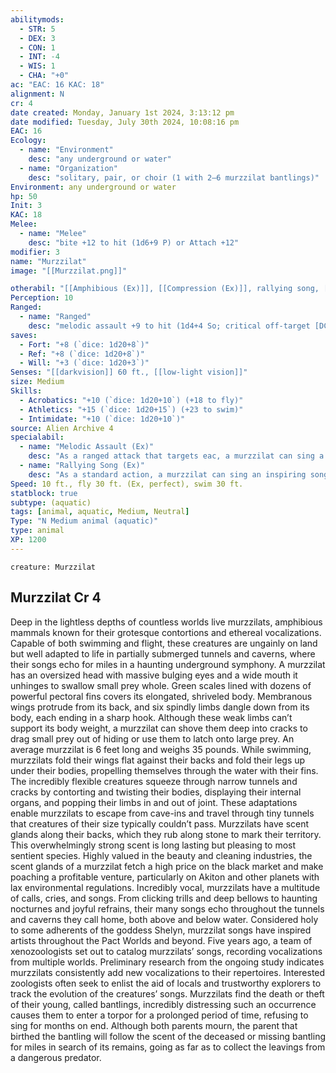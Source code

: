 ```yaml
---
abilitymods:
  - STR: 5
  - DEX: 3
  - CON: 1
  - INT: -4
  - WIS: 1
  - CHA: "+0"
ac: "EAC: 16 KAC: 18" 
alignment: N
cr: 4
date created: Monday, January 1st 2024, 3:13:12 pm
date modified: Tuesday, July 30th 2024, 10:08:16 pm
EAC: 16
Ecology:
  - name: "Environment"
    desc: "any underground or water"
  - name: "Organization"
    desc: "solitary, pair, or choir (1 with 2–6 murzzilat bantlings)"
Environment: any underground or water
hp: 50
Init: 3
KAC: 18
Melee:
  - name: "Melee"
    desc: "bite +12 to hit (1d6+9 P) or Attach +12"
modifier: 3
name: "Murzzilat"
image: "[[Murzzilat.png]]"

otherabil: "[[Amphibious (Ex)]], [[Compression (Ex)]], rallying song, [[Water Breathing Ex]]"
Perception: 10
Ranged:
  - name: "Ranged"
    desc: "melodic assault +9 to hit (1d4+4 So; critical off-target [DC 13])"
saves:
  - Fort: "+8 (`dice: 1d20+8`)"
  - Ref: "+8 (`dice: 1d20+8`)"
  - Will: "+3 (`dice: 1d20+3`)"
Senses: "[[darkvision]] 60 ft., [[low-light vision]]"
size: Medium
Skills:
  - Acrobatics: "+10 (`dice: 1d20+10`) (+18 to fly)"
  - Athletics: "+15 (`dice: 1d20+15`) (+23 to swim)"
  - Intimidate: "+10 (`dice: 1d20+10`)" 
source: Alien Archive 4 
specialabil:
  - name: "Melodic Assault (Ex)"
    desc: "As a ranged attack that targets eac, a murzzilat can sing a sonic blast with a range increment of 60 feet at a single target. On a critical hit, the target must succeed at a DC 13 fortitude save or become off-target for 1 round."
  - name: "Rallying Song (Ex)"
    desc: "As a standard action, a murzzilat can sing an inspiring song that rallies allies within 30 feet to battle, granting them a +1 morale bonus to attack rolls and skill checks for 1 minute. A creature can be affected by only one murzzilat’s rallying song at a time."
Speed: 10 ft., fly 30 ft. (Ex, perfect), swim 30 ft. 
statblock: true
subtype: (aquatic)
tags: [animal, aquatic, Medium, Neutral]
Type: "N Medium animal (aquatic)"
type: animal
XP: 1200 
---
```


```statblock
creature: Murzzilat
```

## Murzzilat Cr 4

Deep in the lightless depths of countless worlds live murzzilats, amphibious mammals known for their grotesque contortions and ethereal vocalizations. Capable of both swimming and flight, these creatures are ungainly on land but well adapted to life in partially submerged tunnels and caverns, where their songs echo for miles in a haunting underground symphony.
A murzzilat has an oversized head with massive bulging eyes and a wide mouth it unhinges to swallow small prey whole. Green scales lined with dozens of powerful pectoral fins covers its elongated, shriveled body. Membranous wings protrude from its back, and six spindly limbs dangle down from its body, each ending in a sharp hook. Although these weak limbs can’t support its body weight, a murzzilat can shove them deep into cracks to drag small prey out of hiding or use them to latch onto large prey. An average murzzilat is 6 feet long and weighs 35 pounds.
While swimming, murzzilats fold their wings flat against their backs and fold their legs up under their bodies, propelling themselves through the water with their fins. The incredibly flexible creatures squeeze through narrow tunnels and cracks by contorting and twisting their bodies, displaying their internal organs, and popping their limbs in and out of joint. These adaptations enable murzzilats to escape from cave-ins and travel through tiny tunnels that creatures of their size typically couldn’t pass.
Murzzilats have scent glands along their backs, which they rub along stone to mark their territory. This overwhelmingly strong scent is long lasting but pleasing to most sentient species. Highly valued in the beauty and cleaning industries, the scent glands of a murzzilat fetch a high price on the black market and make poaching a profitable venture, particularly on Akiton and other planets with lax environmental regulations.
Incredibly vocal, murzzilats have a multitude of calls, cries, and songs. From clicking trills and deep bellows to haunting nocturnes and joyful refrains, their many songs echo throughout the tunnels and caverns they call home, both above and below water. Considered holy to some adherents of the goddess Shelyn, murzzilat songs have inspired artists throughout the Pact Worlds and beyond. Five years ago, a team of xenozoologists set out to catalog murzzilats’ songs, recording vocalizations from multiple worlds. Preliminary research from the ongoing study indicates murzzilats consistently add new vocalizations to their repertoires. Interested zoologists often seek to enlist the aid of locals and trustworthy explorers to track the evolution of the creatures’ songs.
Murzzilats find the death or theft of their young, called bantlings, incredibly distressing
such an occurrence causes them to enter a torpor for a prolonged period of time, refusing to sing for months on end. Although both parents mourn, the parent that birthed the bantling will follow the scent of the deceased or missing bantling for miles in search of its remains, going as far as to collect the leavings from a dangerous predator.
